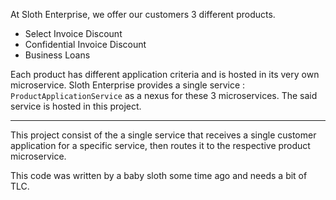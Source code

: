 At Sloth Enterprise, we offer our customers 3 different products.
* Select Invoice Discount
* Confidential Invoice Discount
* Business Loans

Each product has different application criteria and is hosted in its very own microservice. Sloth Enterprise provides a single service : `ProductApplicationService` as a nexus for these 3 microservices. The said service is hosted in this project.

---

This project consist of the a single service that receives a single customer application for a specific service, then routes it to the respective product microservice.

This code was written by a baby sloth some time ago and needs a bit of TLC. 
